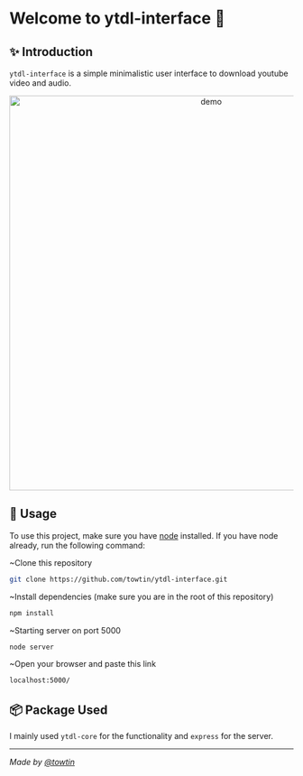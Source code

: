 <h1>Welcome to ytdl-interface 👋</h1>

## ✨ Introduction
`ytdl-interface` is a simple minimalistic user interface to download youtube video and audio.

<p align="center">
  <img width="700" align="center" src="https://raw.githubusercontent.com/towtin/ytdl-interface/main/public/images/uiExample.png" alt="demo"/>
</p>

## 🚀 Usage
To use this project, make sure you have [node](https://nodejs.org/en/download) installed. If you have node already, run the following command:

~Clone this repository

```sh
git clone https://github.com/towtin/ytdl-interface.git
```

~Install dependencies (make sure you are in the root of this repository)
```sh
npm install
```

~Starting server on port 5000
```sh
node server
```

~Open your browser and paste this link
```sh
localhost:5000/
```

## 📦 Package Used
I mainly used `ytdl-core` for the functionality and `express` for the server.

---

_Made by [@towtin](https://github.com/towtin)_
